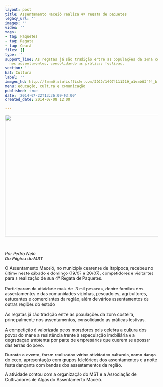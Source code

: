 ```yaml
---
layout: post
title: Assentamento Maceió realiza 4ª regata de paquetes
legacy_url: ''
images: ''
video: ''
tags:
- tag: Paquetes
- tag: Regata
- tag: Ceará
files: []
type: ''
support_line: As regatas já são tradição entre as populações da zona costeira, principalmente
  nos assentamentos, consolidando as práticas festivas.
section: ''
hat: Cultura
label: ''
images_hd: http://farm6.staticflickr.com/5563/14674111529_a1eab83ff4_b.jpg
menu: educação, cultura e comunicação
published: true
date: '2014-07-22T13:36:09-03:00'
created_date: 2014-08-08 12:00

---
```

<p style="text-align:center"><img alt="" height="400" src="http://farm6.staticflickr.com/5563/14674111529_a1eab83ff4_b.jpg" width="620" /></p>

<p><br />
<br />
<em>Por Pedro Neto<br />
Da P&aacute;gina do MST</em></p>

<p>O Assentamento Macei&oacute;, no munic&iacute;pio cearense de Itapipoca, recebeu no &uacute;ltimo neste s&aacute;bado e domingo (19/07 e 20/07), competidores e visitantes para a realiza&ccedil;&atilde;o de sua 4&ordf; Regata de Paquetes.<br />
<br />
Participaram da atividade mais de &nbsp;3 mil pessoas, dentre fam&iacute;lias dos assentamentos e das comunidades vizinhas, pescadores, agricultores, estudantes e comerciantes da regi&atilde;o, al&eacute;m de v&aacute;rios assentamentos de outras regi&otilde;es do estado<br />
<br />
As regatas j&aacute; s&atilde;o tradi&ccedil;&atilde;o entre as popula&ccedil;&otilde;es da zona costeira, principalmente nos assentamentos, consolidando as pr&aacute;ticas festivas.<br />
<br />
A competi&ccedil;&atilde;o &eacute; valorizada pelos moradores pois celebra a cultura dos povos do mar e a resist&ecirc;ncia frente &agrave; especula&ccedil;&atilde;o imobili&aacute;ria e a degrada&ccedil;&atilde;o ambiental por parte de empres&aacute;rios que querem se apossar das terras do povo.</p>

<p>Durante o evento, foram realizadas v&aacute;rias atividades culturais, como dan&ccedil;a do coco, apresenta&ccedil;&atilde;o com grupos folcl&oacute;ricos dos assentamentos e a noite festa dan&ccedil;ante com bandas dos assentamentos da regi&atilde;o.</p>

<p>A atividade contou com a organiza&ccedil;&atilde;o do MST e a Associa&ccedil;&atilde;o de Cultivadores de Algas do Assentamento Macei&oacute;.&nbsp;</p>

